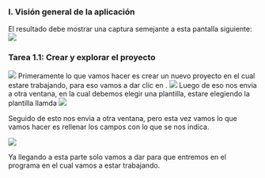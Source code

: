### I. Visión general de la aplicación

El resultado debe mostrar una captura semejante a esta pantalla siguiente:
<img src="PRACTICA-5\Medio\imagen1.PNG">

### Tarea 1.1: Crear y explorar el proyecto

<img src="PRACTICA-5\Medio\imagen2.PNG">
 Primeramente lo que vamos hacer es crear un nuevo proyecto en el cual estare trabajando, para eso vamos a dar clic en <crear un nuevo proyecto>.

<img src="PRACTICA-5\Medio\imagen3.PNG">
Luego de eso nos envia a otra ventana, en la cual debemos elegir una plantilla, estare elegiendo la plantilla llamda <Empty Activity>

<img src="PRACTICA-5\Medio\imagen4.PNG">

Seguido de esto nos envia a otra ventana, pero esta vez vamos lo que vamos hacer es rellenar los campos con lo que se nos indica. 

<img src="PRACTICA-5\Medio\imagen5.PNG">

Ya llegando a esta parte solo vamos a dar <Finish> para que entremos en el programa en el cual vamos a estar trabajando.
